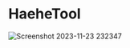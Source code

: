 # HaeheTool

![Screenshot 2023-11-23 232347](https://github.com/luuk72341/HaeheTool/assets/29620261/0b6b31ae-3300-4b11-b779-f769b0a4ae15)
